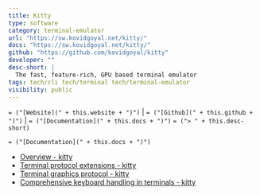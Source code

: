 ```yaml
---
title: Kitty
type: software
category: terminal-emulator
url: "https://sw.kovidgoyal.net/kitty/"
docs: "https://sw.kovidgoyal.net/kitty/"
github: "https://github.com/kovidgoyal/kitty"
developer: ""
desc-short: |
  The fast, feature-rich, GPU based terminal emulator
tags: tech/cli tech/terminal tech/terminal-emulator
visibility: public
---
```

`= ("[Website](" + this.website + ")")` |  `= ("[Github](" + this.github + ")")` | `= ("[Documentation](" + this.docs + ")")`
`= ("> " + this.desc-short)`

`= ("[Documentation](" + this.docs + ")")`
- [Overview - kitty](https://sw.kovidgoyal.net/kitty/overview/#sessions)
- [Terminal protocol extensions - kitty](https://sw.kovidgoyal.net/kitty/protocol-extensions/)
- [Terminal graphics protocol - kitty](https://sw.kovidgoyal.net/kitty/graphics-protocol/)
- [Comprehensive keyboard handling in terminals - kitty](https://sw.kovidgoyal.net/kitty/keyboard-protocol/)